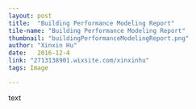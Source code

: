 ```yaml
---
layout: post
title:  "Building Performance Modeling Report"
tile-name: "Building Performance Modeling Report"
thumbnail: "buildingPerformanceModelingReport.png"
author: "Xinxin Hu"
date:   2016-12-4
link: "2713138901.wixsite.com/xinxinhu"
tags: Image

---
```


text